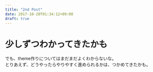```yaml
---
title: "2nd Post"
date: 2017-10-20T01:34:12+09:00
draft: true
---
```

# 少しずつわかってきたかも
でも、theme作りについてはまだまだよくわからないな。  
とりあえず、どうやったらやりやすく進められるかは、つかめてきたかも。
